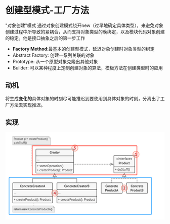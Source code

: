 # 创建型模式-工厂方法
"对象创建"模式
通过对象创建模式绕开new（过早地确定具体类型），来避免对象创建过程中所导致的紧耦合，从而支持对象类型的晚绑定，以及模块代码对象创建的稳定。他是接口抽象之后的第一步工作
- **Factory Method**:最基本的创建型模式，延迟对象创建时对象类型的绑定
- Abstract Factory: 创建一系列关联的对象
- Prototype: 从一个原型对象克隆出其他对象
- Builder: 可以某种程度上定制创建对象的算法，模板方法在创建类型时的应用

## 动机
将生成**变化的**具体对象的时刻尽可能推迟到要使用到具体对象的时刻，分离出了工厂方法去实现推迟。

## 实现
![UML](pics/11_FactoryMethod_UML.png)